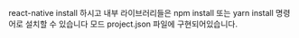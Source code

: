 react-native install 하시고  내부 라이브러리들은
npm install 또는 yarn install 명령어로 설치할 수 있습니다
모드 project.json 파일에 구현되어있습니다. 
